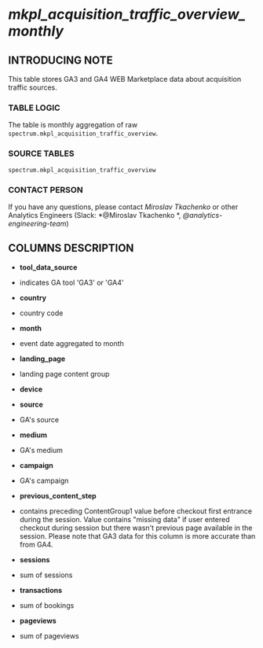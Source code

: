 # *mkpl_acquisition_traffic_overview_monthly*

## INTRODUCING NOTE

This table stores GA3 and GA4 WEB Marketplace data about acquisition traffic sources.

### TABLE LOGIC

The table is monthly aggregation of raw `spectrum.mkpl_acquisition_traffic_overview`.


### SOURCE TABLES

`spectrum.mkpl_acquisition_traffic_overview`

### CONTACT PERSON

If you have any questions, please contact *Miroslav Tkachenko* or other Analytics Engineers (Slack: *@Miroslav Tkachenko *, *@analytics-engineering-team*)

## COLUMNS DESCRIPTION
* **tool_data_source**

- indicates GA tool 'GA3' or 'GA4'

* **country**

- country code

* **month**

- event date aggregated to month


* **landing_page**

- landing page content group

* **device**

* **source**

- GA's source

* **medium**

- GA's medium

* **campaign**

- GA's campaign

* **previous_content_step**

- contains preceding ContentGroup1 value before checkout first entrance during the session. Value contains "missing data" if user entered checkout during session but there wasn't previous page available in the session. Please note that GA3 data for this column is more accurate than from GA4.

* **sessions**

- sum of sessions

* **transactions**

- sum of bookings

* **pageviews**

- sum of pageviews
